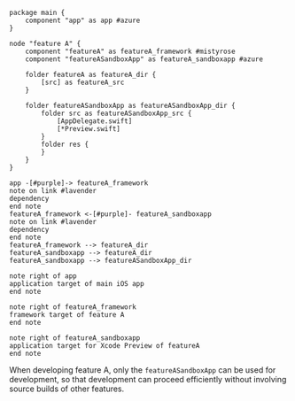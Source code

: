 
```plantuml
package main {
    component "app" as app #azure
}

node "feature A" {
    component "featureA" as featureA_framework #mistyrose
    component "featureASandboxApp" as featureA_sandboxapp #azure

    folder featureA as featureA_dir {
        [src] as featureA_src
    }

    folder featureASandboxApp as featureASandboxApp_dir {
        folder src as featureASandboxApp_src {
            [AppDelegate.swift]
            [*Preview.swift]
        }
        folder res {
        }
    }
}

app -[#purple]-> featureA_framework
note on link #lavender
dependency
end note
featureA_framework <-[#purple]- featureA_sandboxapp
note on link #lavender
dependency
end note
featureA_framework --> featureA_dir
featureA_sandboxapp --> featureA_dir
featureA_sandboxapp --> featureASandboxApp_dir

note right of app
application target of main iOS app
end note

note right of featureA_framework
framework target of feature A
end note

note right of featureA_sandboxapp
application target for Xcode Preview of featureA
end note
```

When developing feature A, only the `featureASandboxApp` can be used for development, so that development can proceed efficiently without involving source builds of other features.
